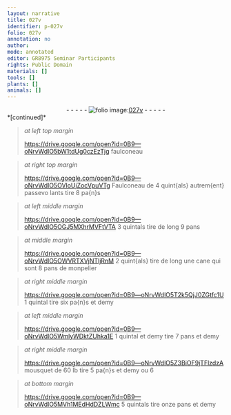 ```yaml
---
layout: narrative
title: 027v
identifier: p-027v
folio: 027v
annotation: no
author:
mode: annotated
editor: GR8975 Seminar Participants
rights: Public Domain
materials: []
tools: []
plants: []
animals: []
---
```


<div class="folio" align="center">- - - - - <a href="http://gallica.bnf.fr/ark:/12148/btv1b10500001g/f60.image" target="_blank"><img src="https://cu-mkp.github.io/2017-workshop-edition/assets/photo-icon.png" alt="folio image: " style="display:inline-block; margin-bottom:-3px;"/>027v</a> - - - - - </div>   
*[continued]*
  
> *at left top margin*
> 
>    https://drive.google.com/open?id=0B9—oNrvWdlO5bW1tdUg0czEzTjg faulconeau 
 
> *at right top margin*
> 
>    https://drive.google.com/open?id=0B9—oNrvWdlO5OVloUjZocVpuVTg Faulconeau de 4 <span class="ms">quint{als}</span> autrem{ent} passevo lants tire 8 <span class="ms">pa{n}</span>s 
 
> *at left middle margin*
> 
>    https://drive.google.com/open?id=0B9—oNrvWdlO5OGJ5MXhrMVFtVTA 3 <span class="ms">quintals</span> tire de long 9 <span class="ms">pans</span> 
 
> *at middle margin*
> 
>    https://drive.google.com/open?id=0B9—oNrvWdlO5OWVRTXVjNTljRnM 2 <span class="ms">quint{als}</span> tire de long une <span class="ms">cane</span> qui sont 8 <span class="ms">pans</span> de <span class="pl">monpelier</span> 
 
> *at right middle margin*
> 
>    https://drive.google.com/open?id=0B9—oNrvWdlO5T2k5QjJ0ZGtfc1U 1 <span class="ms">quintal</span> tire six <span class="ms">pa{n}s</span> et <span class="ms">demy</span> 
 
> *at left middle margin*
> 
>    https://drive.google.com/open?id=0B9—oNrvWdlO5WmlyWDktZUhka1E 1 <span class="ms">quintal</span> et <span class="ms">demy</span> tire 7 <span class="ms">pans</span> et demy 
 
> *at right middle margin*
> 
>    https://drive.google.com/open?id=0B9—oNrvWdlO5Z3BiOF9jTFlzdzA mousquet de 60 <span class="ms">lb</span> tire 5 <span class="ms">pa{n}s</span> et demy ou 6 
 
> *at bottom margin*
> 
>    https://drive.google.com/open?id=0B9—oNrvWdlO5MVh1MEdHdDZLWmc 5 <span class="ms">quintals</span> tire onze <span class="ms">pans</span> et demy 
 